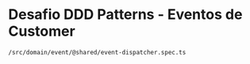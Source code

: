 # Desafio DDD Patterns - Eventos de Customer


    /src/domain/event/@shared/event-dispatcher.spec.ts
    


